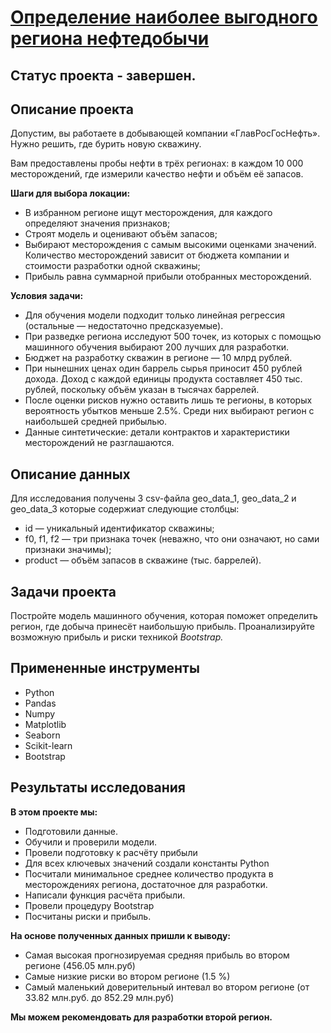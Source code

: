 # [Определение наиболее выгодного региона нефтедобычи](https://github.com/Urchien/Yandex_Practicum/blob/main/8.%20%D0%9E%D0%BF%D1%80%D0%B5%D0%B4%D0%B5%D0%BB%D0%B5%D0%BD%D0%B8%D0%B5%20%D0%BD%D0%B0%D0%B8%D0%B1%D0%BE%D0%BB%D0%B5%D0%B5%20%D0%B2%D1%8B%D0%B3%D0%BE%D0%B4%D0%BD%D0%BE%D0%B3%D0%BE%20%D1%80%D0%B5%D0%B3%D0%B8%D0%BE%D0%BD%D0%B0%20%D0%BD%D0%B5%D1%84%D1%82%D0%B5%D0%B4%D0%BE%D0%B1%D1%8B%D1%87%D0%B8/Choosing_a_location%20_for_a_well.ipynb)

## Статус проекта - завершен.

## Описание проекта

Допустим, вы работаете в добывающей компании «ГлавРосГосНефть». Нужно решить, где бурить новую скважину.

Вам предоставлены пробы нефти в трёх регионах: в каждом 10 000 месторождений, где измерили качество нефти и объём её запасов.

**Шаги для выбора локации:**

- В избранном регионе ищут месторождения, для каждого определяют значения признаков;
- Строят модель и оценивают объём запасов;
- Выбирают месторождения с самым высокими оценками значений. Количество месторождений зависит от бюджета компании и стоимости разработки одной скважины;
- Прибыль равна суммарной прибыли отобранных месторождений.

**Условия задачи:**

- Для обучения модели подходит только линейная регрессия (остальные — недостаточно предсказуемые).
- При разведке региона исследуют 500 точек, из которых с помощью машинного обучения выбирают 200 лучших для разработки.
- Бюджет на разработку скважин в регионе — 10 млрд рублей.
- При нынешних ценах один баррель сырья приносит 450 рублей дохода. Доход с каждой единицы продукта составляет 450 тыс. рублей, поскольку объём указан в тысячах баррелей.
- После оценки рисков нужно оставить лишь те регионы, в которых вероятность убытков меньше 2.5%. Среди них выбирают регион с наибольшей средней прибылью.
- Данные синтетические: детали контрактов и характеристики месторождений не разглашаются.

## Описание данных 
Для исследования получены 3 csv-файла geo_data_1, geo_data_2 и geo_data_3 которые содержиат следующие столбцы:

- id — уникальный идентификатор скважины;
- f0, f1, f2 — три признака точек (неважно, что они означают, но сами признаки значимы);
- product — объём запасов в скважине (тыс. баррелей).

## Задачи проекта

Постройте модель машинного обучения, которая поможет определить регион, где добыча принесёт наибольшую прибыль. Проанализируйте возможную прибыль и риски техникой *Bootstrap.*

## Примененные инструменты

- Python
- Pandas
- Numpy
- Matplotlib
- Seaborn
- Scikit-learn
- Bootstrap

## Результаты исследования

**В этом проекте мы:**

- Подготовили данные.
- Обучили и проверили модели.
- Провели подготовку к расчёту прибыли
- Для всех ключевых значений создали константы Python
- Посчитали минимальное среднее количество продукта в месторождениях региона, достаточное для разработки.
- Написали функция расчёта прибыли.
- Провели процедуру Bootstrap
- Посчитаны риски и прибыль.

**На основе полученных данных пришли к выводу:**

- Самая высокая прогнозируемая средняя прибыль во втором регионе (456.05 млн.руб)
- Самые низкие риски во втором регионе (1.5 %)
- Самый маленький доверительный интевал во втором регионе (от 33.82 млн.руб. до 852.29 млн.руб)

**Мы можем рекомендовать для разработки второй регион.**